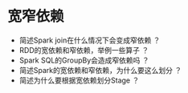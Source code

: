 # 宽窄依赖

* 简述Spark join在什么情况下会变成窄依赖 ？
* RDD的宽依赖和窄依赖，举例一些算子 ？
* Spark SQL的GroupBy会造成窄依赖吗 ？
* 简述Spark的宽依赖和窄依赖，为什么要这么划分 ？
* 简述为什么要根据宽依赖划分Stage ？
